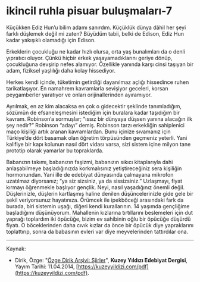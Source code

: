 # ikincil ruhla pisuar buluşmaları-7

Küçükken Ediz Hun’u bilim adamı sanırdım. Küçüklük dünya
dâhil her şeyi farklı düşlemek değil mi zaten? Büyüdüm tabii, belki
de Edison, Ediz Hun kadar yakışıklı olamadığı için Edison.

Erkeklerin çocukluğu ne kadar hızlı olursa, orta yaş bunalımları da
o denli yıpratıcı oluyor. Çünkü hiçbir erkek yaşayamadıklarını geriye dönüp, çocukluğuna devşirip nefes alamıyor. Özellikle yanında
karşı cinsi taşıyan bir adam, fiziksel yaşlılığı daha kolay hissediyor.

Herkes kendi içinde, tüketimin getirdiği dayanılmaz açlığı hissedince ruhen tarikatlaşıyor. En namahrem kavramlarla sevişiyor geceleri,
korsan peygamberler yaratıyor ve onları orijinallerinden ayıramıyor.

Ayrılmak, en az kim alacaksa en çok o gidecektir şeklinde tanımladığım, sözümün de efsaneleşmesini istediğim için buralara kadar taşıdığım bir kavram. Robinson’a sormuşlar; “ıssız bir dünyaya düşsen
yanına alacağın ilk şey nedir?” Robinson “adayı” demiş. Robinson
tarzı erkekliğin sahiplenici maço kişiliği artık aranan kavramlardan.
Bunu içinize sıvamanız için Türkiye’de dört basamak olan öğretim
törpüsünden geçmeniz yeterli. Yani kalifiye bir kapı kolunun nasıl
dört vidası varsa, sizi sistem içine milyon tane prototip olarak yamarlar bu topraklarda.

Babanızın takımı, babanızın faşizmi, babanızın sıkıcı kitaplarıyla
dahi anlaşabilmeye başladığınızda korkmalısınız yetiştireceğiniz sera
kişiliğin hormonundan. Yani ille de edebiyat dünyasında çalmayana mikrofon uzatılmaz diyorsanız; “ya siz sizsiniz, ya da sissizsiniz.”
Uzlaşmayı, fiyat kırmayı öğrenmekle başlıyor gençlik. Neyi, nasıl
yaşadığınız önemli değil. Düşlerinizle, düşlerin kartlaşmış haline
denilen düşüncelerinizle gide gele bir şekil veriyorsunuz hayatınıza. Örümcek ile ipekböceği arasındaki fark da burada, biri sistemin
uşağı, diğeri kendi kurallarının. 14 yaşımda gençliğime başladığımı
düşünüyorum. Mahallenin kızlarına tırtıllarını beslemeleri için dut
yaprağı toplardım iki öpücüğe, bizim ev sahibinin oğlu bir öpücüğe
düşürdü fiyatı. O böceklerinden daha cıvık kızlar da önce bir öpücük diye yapraklarını toplattırıp, sonra da babasının evleri var diye
meyvelerinden tattırdılar ona.

---
Kaynak: 

- Dirik, Özge: "[Özge Dirik Arşivi: Şiirler](https://kuzeyyildizi.com/files/ozgedirik-siirler.pdf)", **Kuzey Yıldızı Edebiyat Dergisi**, Yayım Tarihi: 11.04.2014, [https://kuzeyyildizi.com/pdf](https://kuzeyyildizi.com/pdf).
